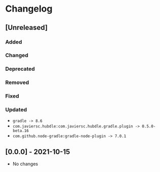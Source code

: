 # Changelog

## [Unreleased]

### Added

### Changed

### Deprecated

### Removed

### Fixed

### Updated

- `gradle -> 8.6`
- `com.javiersc.hubdle:com.javiersc.hubdle.gradle.plugin -> 0.5.0-beta.16`
- `com.github.node-gradle:gradle-node-plugin -> 7.0.1`

## [0.0.0] - 2021-10-15

- No changes
